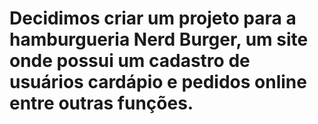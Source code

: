 # Decidimos criar um projeto para a hamburgueria Nerd Burger, um site onde possui um cadastro de usuários cardápio e pedidos online entre outras funções.
